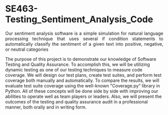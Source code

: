 # SE463-Testing_Sentiment_Analysis_Code

<p align="justify">
Our sentiment analysis software is a simple simulation for natural language processing 
technique that uses several if condition statements to automatically classify the 
sentiment of a given text into positive, negative, or neutral categories


The purpose of this project is to demonstrate our knowledge of Software Testing and 
Quality Assurance. To accomplish this, we will be utilizing dynamic testing as one of 
our testing techniques to measure code coverage. We will design our test plans, create 
test suites, and perform test coverage both manually and automatically. To compare the 
results, we will evaluate test suite coverage using the well-known "Coverage.py" library 
in Python. All of these concepts will be done side by side with improving our abilities 
to operate well as team players or leaders. Also, we will present the outcomes of the 
testing and quality assurance audit in a professional manner, both orally and in writing 
form.
<p align="justify">
